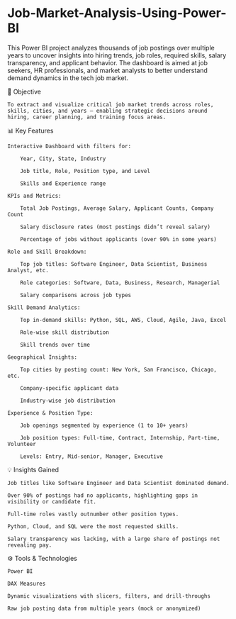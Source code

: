 # Job-Market-Analysis-Using-Power-BI
This Power BI project analyzes thousands of job postings over multiple years to uncover insights into hiring trends, job roles, required skills, salary transparency, and applicant behavior. The dashboard is aimed at job seekers, HR professionals, and market analysts to better understand demand dynamics in the tech job market.

🎯 Objective

    To extract and visualize critical job market trends across roles, skills, cities, and years — enabling strategic decisions around hiring, career planning, and training focus areas.
  
📊 Key Features

    Interactive Dashboard with filters for:

        Year, City, State, Industry

        Job title, Role, Position type, and Level

        Skills and Experience range

    KPIs and Metrics:

        Total Job Postings, Average Salary, Applicant Counts, Company Count

        Salary disclosure rates (most postings didn’t reveal salary)

        Percentage of jobs without applicants (over 90% in some years)

    Role and Skill Breakdown:

        Top job titles: Software Engineer, Data Scientist, Business Analyst, etc.

        Role categories: Software, Data, Business, Research, Managerial

        Salary comparisons across job types

    Skill Demand Analytics:

        Top in-demand skills: Python, SQL, AWS, Cloud, Agile, Java, Excel

        Role-wise skill distribution

        Skill trends over time

    Geographical Insights:

        Top cities by posting count: New York, San Francisco, Chicago, etc.

        Company-specific applicant data

        Industry-wise job distribution

    Experience & Position Type:

        Job openings segmented by experience (1 to 10+ years)

        Job position types: Full-time, Contract, Internship, Part-time, Volunteer

        Levels: Entry, Mid-senior, Manager, Executive

💡 Insights Gained

    Job titles like Software Engineer and Data Scientist dominated demand.

    Over 90% of postings had no applicants, highlighting gaps in visibility or candidate fit.

    Full-time roles vastly outnumber other position types.

    Python, Cloud, and SQL were the most requested skills.

    Salary transparency was lacking, with a large share of postings not revealing pay.

⚙️ Tools & Technologies

    Power BI

    DAX Measures

    Dynamic visualizations with slicers, filters, and drill-throughs

    Raw job posting data from multiple years (mock or anonymized)
